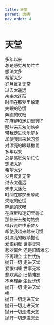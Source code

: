 ```yaml
---
title: 天堂
parent: 唐朝
nav_order: 4
---
```


# 天堂

多年以来  
总是感觉匆匆忙忙  
想法太多  
希望太少  
岁月反复无常  
过去太遥远  
未来太迷茫  
时间在那梦里躲藏  
失眠的恐慌  
奔跑的欢畅  
在麻醉和迷幻里徜徉  
那些来去匆匆姑娘  
带我走进快乐梦乡  
却使我越来越习惯  
对漂亮的眼睛撒谎  
多年以来  
总是感觉匆匆忙忙  
想法太多  
希望太少  
岁月反复无常  
过去太遥远  
未来太迷茫  
时间在那梦里躲藏  
失眠的恐慌  
奔跑的欢畅  
在麻醉和迷幻里徜徉  
那些来去匆匆姑娘  
带我走进快乐梦乡  
却使我越来越来习惯  
对漂亮的眼睛撒谎  
爱恨纠缠 世事无常  
悲欢离合 还是旧情难忘  
不再理会 尘世忧伤  
抛开一切 走进天堂  
爱恨纠缠 世事无常  
悲欢离合 旧情难忘  
不再理会 尘世忧伤  
抛开一切 走进天堂  
噢  
抛开一切走进天堂  
抛开一切走进天堂  
抛开一切走进天堂  
抛开一切走进天堂
